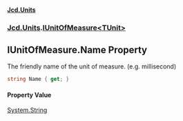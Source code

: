 #### [Jcd.Units](index.md 'index')

### [Jcd.Units](Jcd.Units.md 'Jcd.Units').[IUnitOfMeasure&lt;TUnit&gt;](IUnitOfMeasure_TUnit_.md 'Jcd.Units.IUnitOfMeasure<TUnit>')

## IUnitOfMeasure<TUnit>.Name Property

The friendly name of the unit of measure. (e.g. millisecond)

```csharp
string Name { get; }
```

#### Property Value

[System.String](https://docs.microsoft.com/en-us/dotnet/api/System.String 'System.String')